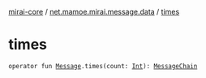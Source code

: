 [mirai-core](../index.md) / [net.mamoe.mirai.message.data](index.md) / [times](./times.md)

# times

`operator fun `[`Message`](-message/index.md)`.times(count: `[`Int`](https://kotlinlang.org/api/latest/jvm/stdlib/kotlin/-int/index.html)`): `[`MessageChain`](-message-chain/index.md)